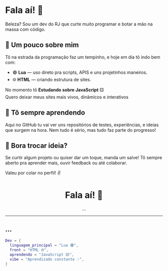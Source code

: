 # Fala aí! 👋

Beleza? Sou um dev do RJ que curte muito programar e botar a mão na massa com código.

## 🧠 Um pouco sobre mim

Tô na estrada da programação faz um tempinho, e hoje em dia tô indo bem com:

- 🟣 **Lua** — uso direto pra scripts, APIS e uns projetinhos maneiros.
- 🌐 **HTML** — criando estrutura de sites.

No momento tô **Estudando sobre JavaScript** 🟨  
Quero deixar meus sites mais vivos, dinâmicos e interativos

## 🚀 Tô sempre aprendendo

Aqui no GitHub tu vai ver uns repositórios de testes, experiências, e ideias que surgem na hora. Nem tudo é sério, mas tudo faz parte do progresso!

## 🤝 Bora trocar ideia?

Se curtir algum projeto ou quiser dar um toque, manda um salve! Tô sempre aberto pra aprender mais, ouvir feedback ou até colaborar.

Valeu por colar no perfil! ✌️
<h1 align="center">Fala aí! 👋</h1>

<p align="center">
 ...
</p>

---

## ...

```lua
Dev = {
  linguagem_principal = "Lua 🟣",
  front = "HTML 🌐",
  aprendendo = "JavaScript 🟨",
  vibe = "Aprendizado constante 💡",
}

